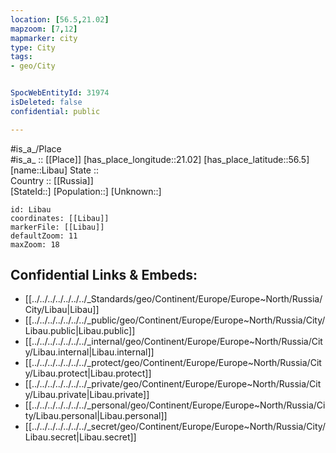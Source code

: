 ```yaml
---
location: [56.5,21.02] 
mapzoom: [7,12] 
mapmarker: city 
type: City
tags:
- geo/City


SpocWebEntityId: 31974
isDeleted: false
confidential: public

---
```

#is_a_/Place  
#is_a_ :: [[Place]] 
[has_place_longitude::21.02] 
[has_place_latitude::56.5] 
[name::Libau] 
State ::  
Country :: [[Russia]]  
[StateId::] 
[Population::] 
[Unknown::] 


```leaflet
id: Libau
coordinates: [[Libau]] 
markerFile: [[Libau]] 
defaultZoom: 11 
maxZoom: 18
```


## Confidential Links & Embeds: 
- [[../../../../../../../_Standards/geo/Continent/Europe/Europe~North/Russia/City/Libau|Libau]] 
- [[../../../../../../../_public/geo/Continent/Europe/Europe~North/Russia/City/Libau.public|Libau.public]] 
- [[../../../../../../../_internal/geo/Continent/Europe/Europe~North/Russia/City/Libau.internal|Libau.internal]] 
- [[../../../../../../../_protect/geo/Continent/Europe/Europe~North/Russia/City/Libau.protect|Libau.protect]] 
- [[../../../../../../../_private/geo/Continent/Europe/Europe~North/Russia/City/Libau.private|Libau.private]] 
- [[../../../../../../../_personal/geo/Continent/Europe/Europe~North/Russia/City/Libau.personal|Libau.personal]] 
- [[../../../../../../../_secret/geo/Continent/Europe/Europe~North/Russia/City/Libau.secret|Libau.secret]] 
